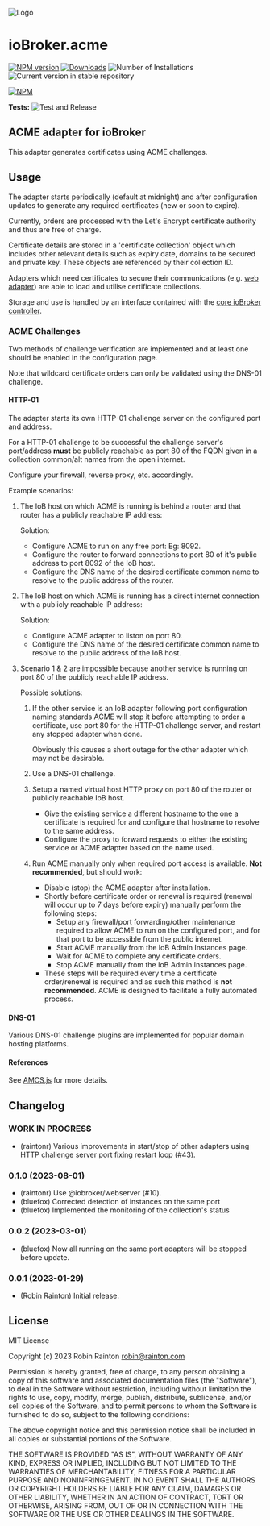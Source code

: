 ![Logo](admin/acme.png)
# ioBroker.acme

[![NPM version](https://img.shields.io/npm/v/iobroker.acme.svg)](https://www.npmjs.com/package/iobroker.acme)
[![Downloads](https://img.shields.io/npm/dm/iobroker.acme.svg)](https://www.npmjs.com/package/iobroker.acme)
![Number of Installations](https://iobroker.live/badges/acme-installed.svg)
![Current version in stable repository](https://iobroker.live/badges/acme-stable.svg)

[![NPM](https://nodei.co/npm/iobroker.acme.png?downloads=true)](https://nodei.co/npm/iobroker.acme/)

**Tests:** ![Test and Release](https://github.com/iobroker-community-adapters/ioBroker.acme/workflows/Test%20and%20Release/badge.svg)

## ACME adapter for ioBroker

This adapter generates certificates using ACME challenges.

## Usage

The adapter starts periodically (default at midnight) and after configuration updates to generate any required certificates (new or soon to expire).

Currently, orders are processed with the Let's Encrypt certificate authority and thus are free of charge.

Certificate details are stored in a 'certificate collection' object which includes other relevant details such as expiry date, domains to be secured and private key.
These objects are referenced by their collection ID.

Adapters which need certificates to secure their communications (e.g. [web adapter](https://www.npmjs.com/package/iobroker.web)) are able to load and utilise certificate collections.

Storage and use is handled by an interface contained with the [core ioBroker controller](https://www.npmjs.com/package/iobroker.js-controller).

### ACME Challenges

Two methods of challenge verification are implemented and at least one should be enabled in the configuration page.

Note that wildcard certificate orders can only be validated using the DNS-01 challenge.

#### HTTP-01

The adapter starts its own HTTP-01 challenge server on the configured port and address.

For a HTTP-01 challenge to be successful the challenge server's port/address **must** be publicly reachable as port 80 of the FQDN given in a collection common/alt names from the open internet.

Configure your firewall, reverse proxy, etc. accordingly.

Example scenarios:

1. The IoB host on which ACME is running is behind a router and that router has a publicly reachable IP address:

    Solution:
    - Configure ACME to run on any free port: Eg: 8092.
    - Configure the router to forward connections to port 80 of it's public address to port 8092 of the IoB host.
    - Configure the DNS name of the desired certificate common name to resolve to the public address of the router.

2. The IoB host on which ACME is running has a direct internet connection with a publicly reachable IP address:

    Solution:
     - Configure ACME adapter to liston on port 80.
     - Configure the DNS name of the desired certificate common name to resolve to the public address of the IoB host.

3. Scenario 1 & 2 are impossible because another service is running on port 80 of the publicly reachable IP address.

    Possible solutions:

    1. If the other service is an IoB adapter following port configuration naming standards ACME will stop it before attempting to order a certificate, use port 80 for the HTTP-01 challenge server, and restart any stopped adapter when done.
    
       Obviously this causes a short outage for the other adapter which may not be desirable.

    2. Use a DNS-01 challenge.
   
    3. Setup a named virtual host HTTP proxy on port 80 of the router or publicly reachable IoB host.

       - Give the existing service a different hostname to the one a certificate is required for and configure that hostname to resolve to the same address.
       - Configure the proxy to forward requests to either the existing service or ACME adapter based on the name used.

    4. Run ACME manually only when required port access is available. **Not recommended**, but should work:

        - Disable (stop) the ACME adapter after installation.
        - Shortly before certificate order or renewal is required (renewal will occur up to 7 days before expiry) manually perform the following steps:
          - Setup any firewall/port forwarding/other maintenance required to allow ACME to run on the configured port, and for that port to be accessible from the public internet.
          - Start ACME manually from the IoB Admin Instances page.
          - Wait for ACME to complete any certificate orders.
          - Stop ACME manually from the IoB Admin Instances page.
        - These steps will be required every time a certificate order/renewal is required and as such this method is **not recommended**. ACME is designed to facilitate a fully automated process.

#### DNS-01

Various DNS-01 challenge plugins are implemented for popular domain hosting platforms.

#### References
See [AMCS.js](https://www.npmjs.com/package/acme) for more details.

## Changelog
<!--
    Placeholder for the next version (at the beginning of the line):
    ### **WORK IN PROGRESS**
-->

### **WORK IN PROGRESS**
 * (raintonr) Various improvements in start/stop of other adapters using HTTP challenge server port fixing restart loop (#43).

### 0.1.0 (2023-08-01)
* (raintonr) Use @iobroker/webserver (#10).
* (bluefox) Corrected detection of instances on the same port
* (bluefox) Implemented the monitoring of the collection's status

### 0.0.2 (2023-03-01)
* (bluefox) Now all running on the same port adapters will be stopped before update.

### 0.0.1 (2023-01-29)
* (Robin Rainton) Initial release.

## License
MIT License

Copyright (c) 2023 Robin Rainton <robin@rainton.com>

Permission is hereby granted, free of charge, to any person obtaining a copy
of this software and associated documentation files (the "Software"), to deal
in the Software without restriction, including without limitation the rights
to use, copy, modify, merge, publish, distribute, sublicense, and/or sell
copies of the Software, and to permit persons to whom the Software is
furnished to do so, subject to the following conditions:

The above copyright notice and this permission notice shall be included in all
copies or substantial portions of the Software.

THE SOFTWARE IS PROVIDED "AS IS", WITHOUT WARRANTY OF ANY KIND, EXPRESS OR
IMPLIED, INCLUDING BUT NOT LIMITED TO THE WARRANTIES OF MERCHANTABILITY,
FITNESS FOR A PARTICULAR PURPOSE AND NONINFRINGEMENT. IN NO EVENT SHALL THE
AUTHORS OR COPYRIGHT HOLDERS BE LIABLE FOR ANY CLAIM, DAMAGES OR OTHER
LIABILITY, WHETHER IN AN ACTION OF CONTRACT, TORT OR OTHERWISE, ARISING FROM,
OUT OF OR IN CONNECTION WITH THE SOFTWARE OR THE USE OR OTHER DEALINGS IN THE
SOFTWARE.
